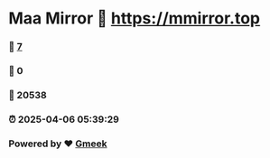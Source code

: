 # Maa Mirror :link: https://mmirror.top 
### :page_facing_up: [7](https://mmirror.top/tag.html) 
### :speech_balloon: 0 
### :hibiscus: 20538 
### :alarm_clock: 2025-04-06 05:39:29 
### Powered by :heart: [Gmeek](https://github.com/Meekdai/Gmeek)
